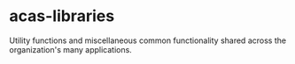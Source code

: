 acas-libraries
==============

Utility functions and miscellaneous common functionality shared across the organization's many applications.

